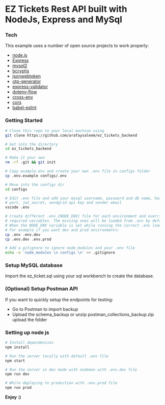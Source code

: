 # EZ Tickets Rest API built with NodeJs, Express and MySql

### Tech

This example uses a number of open source projects to work properly:

* [node.js]
* [Express]
* [mysql2]
* [bcryptjs]
* [jsonwebtoken]
* [otp-generator]
* [express-validator]
* [dotenv-flow]
* [cross-env]
* [cors]
* [babel-eslint]

### Getting Started

``` sh
# Clone this repo to your local machine using
git clone https://github.com/arafaysaleem/ez_tickets_backend

# Get into the directory
cd ez_tickets_backend

# Make it your own
rm -rf .git && git init

# Copy example.env and create your own .env file in configs folder
cp .env.example configs/.env

# Move into the configs dir
cd configs

# Edit .env file and add your mysql username, password and db name, host,
# port, jwt_secret, sendgrid api key and sender email
vscode .env

# Create different .env.{NODE_ENV} file for each environment and override only your
# required variables. The missing ones will be loaded from .env by default.
# When the NODE_ENV variable is set while running the correct .env loads automatically.
# For example if you want dev and prod environments:
cp .env .env.dev
cp .env.dev .env.prod

# Add a gitignore to ignore node_modules and your .env file
echo -e 'node_modules \n configs \n' >> .gitignore
```

### Setup MySQL database

Import the ez_ticket.sql using your sql workbench to create the database.

### (Optional) Setup Postman API

If you want to quickly setup the endpoints for testing:

* Go to Postman to import backup
* Upload the schema_backup or unzip postman_collections_backup.zip upload the folder

### Setting up node js

``` sh
# Install dependencies
npm install

# Run the server locally with default .env file
npm start

# Run the server in dev mode with nodemon with .env.dev file
npm run dev

# While deploying to production with .env.prod file
npm run prod
```

**Enjoy :)**

[//]: # (These are reference links used in the body of this note and get stripped out when the markdown processor does its job. There is no need to format nicely because it shouldn't be seen. Thanks SO - http://stackoverflow.com/questions/4823468/store-comments-in-markdown-syntax)

   [git-repo-url]: <https://github.com/arafaysaleem/ez_tickets_backend>
   [node.js]: <http://nodejs.org>
   [express]: <http://expressjs.com>
   [mysql2]: <https://github.com/sidorares/node-mysql2#readme>
   [otp-generator]: <https://github.com/Maheshkumar-Kakade/otp-generator#readme>
   [bcryptjs]: <https://github.com/dcodeIO/bcrypt.js#readme>
   [jsonwebtoken]: <https://github.com/auth0/node-jsonwebtoken#readme>
   [express-validator]: <https://express-validator.github.io/docs/>
   [dotenv-flow]: <https://github.com/kerimdzhanov/dotenv-flow>
   [cross-env]: <https://github.com/kentcdodds/cross-env>
   [cors]: <https://github.com/expressjs/cors#readme>
   [babel-eslint]: <https://github.com/babel/babel-eslint>
